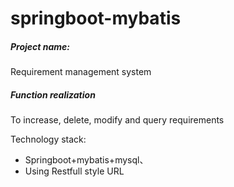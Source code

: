 # springboot-mybatis
##### Project name:
Requirement management system
##### Function realization
To increase, delete, modify and query requirements

Technology stack:
- Springboot+mybatis+mysql、
- Using Restfull style URL

